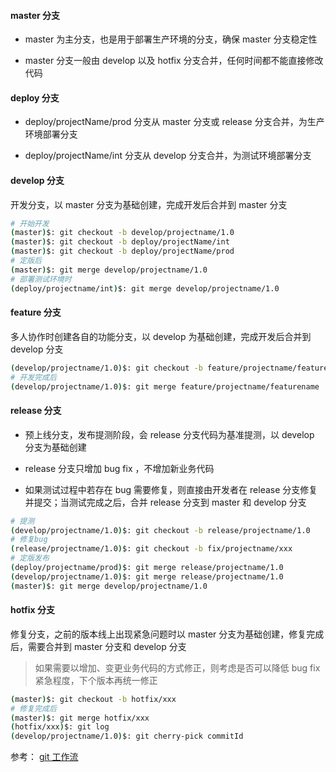 #### master 分支

- master 为主分支，也是用于部署生产环境的分支，确保 master 分支稳定性

- master 分支一般由 develop 以及 hotfix 分支合并，任何时间都不能直接修改代码

#### deploy 分支

- deploy/projectName/prod 分支从 master 分支或 release 分支合并，为生产环境部署分支

- deploy/projectName/int 分支从 develop 分支合并，为测试环境部署分支

#### develop 分支

开发分支，以 master 分支为基础创建，完成开发后合并到 master 分支

```bash
# 开始开发
(master)$: git checkout -b develop/projectname/1.0
(master)$: git checkout -b deploy/projectName/int
(master)$: git checkout -b deploy/projectName/prod
# 定版后
(master)$: git merge develop/projectname/1.0
# 部署测试环境时
(deploy/projectname/int)$: git merge develop/projectname/1.0
```

#### feature 分支

多人协作时创建各自的功能分支，以 develop 为基础创建，完成开发后合并到 develop 分支

```bash
(develop/projectname/1.0)$: git checkout -b feature/projectname/featurename
# 开发完成后
(develop/projectname/1.0)$: git merge feature/projectname/featurename
```

#### release 分支

- 预上线分支，发布提测阶段，会 release 分支代码为基准提测，以 develop 分支为基础创建

- release 分支只增加 bug fix ，不增加新业务代码

- 如果测试过程中若存在 bug 需要修复，则直接由开发者在 release 分支修复并提交；当测试完成之后，合并 release 分支到 master 和 develop 分支

```bash
# 提测
(develop/projectname/1.0)$: git checkout -b release/projectname/1.0
# 修复bug
(release/projectname/1.0)$: git checkout -b fix/projectname/xxx
# 定版发布
(deploy/projectname/prod)$: git merge release/projectname/1.0
(develop/projectname/1.0)$: git merge release/projectname/1.0
(master)$: git merge develop/projectname/1.0
```

#### hotfix 分支

修复分支，之前的版本线上出现紧急问题时以 master 分支为基础创建，修复完成后，需要合并到 master 分支和 develop 分支

> 如果需要以增加、变更业务代码的方式修正，则考虑是否可以降低 bug fix 紧急程度，下个版本再统一修正

```bash
(master)$: git checkout -b hotfix/xxx
# 修复完成后
(master)$: git merge hotfix/xxx
(hotfix/xxx)$: git log
(develop/projectname/1.0)$: git cherry-pick commitId
```

参考：
[git 工作流](http://www.ruanyifeng.com/blog/2015/12/git-workflow.html)
